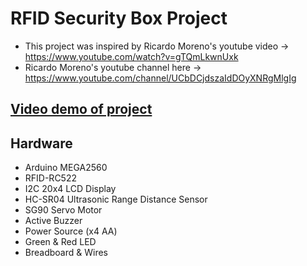 # RFID Security Box Project 
- This project was inspired by Ricardo Moreno's youtube video -> https://www.youtube.com/watch?v=gTQmLkwnUxk
- Ricardo Moreno's youtube channel here -> https://www.youtube.com/channel/UCbDCjdszaIdDOyXNRgMlgIg

## [Video demo of project](https://drive.google.com/file/d/1q3PrqVZtQdxvuCoJrghEDDCH35FLkLs8/view?usp=sharing)

## Hardware
- Arduino MEGA2560
- RFID-RC522 
- I2C 20x4 LCD Display 
- HC-SR04 Ultrasonic Range Distance Sensor
- SG90 Servo Motor
- Active Buzzer
- Power Source (x4 AA) 
- Green & Red LED 
- Breadboard & Wires
